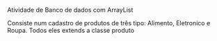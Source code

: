 Atividade de Banco de dados com ArrayList

Consiste num cadastro de produtos de três tipo: Alimento, Eletronico e Roupa.
Todos eles extends a classe produto
